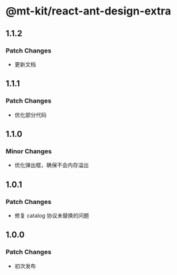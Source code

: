 # @mt-kit/react-ant-design-extra

## 1.1.2

### Patch Changes

- 更新文档

## 1.1.1

### Patch Changes

- 优化部分代码

## 1.1.0

### Minor Changes

- 优化弹出框，确保不会内存溢出

## 1.0.1

### Patch Changes

- 修复 catalog 协议未替换的问题

## 1.0.0

### Patch Changes

- 初次发布
